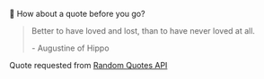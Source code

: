 📣 How about a quote before you go?

> Better to have loved and lost, than to have never loved at all.
>
> <p>- Augustine of Hippo</p>

Quote requested from [Random Quotes API](https://github.com/lukePeavey/quotable)

